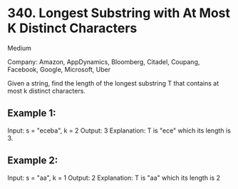 # 340. Longest Substring with At Most K Distinct Characters
Medium

Company: Amazon, AppDynamics, Bloomberg, Citadel, Coupang, Facebook, Google, Microsoft, Uber

Given a string, find the length of the longest substring T that contains at most k distinct characters.

## Example 1:

Input: s = "eceba", k = 2
Output: 3
Explanation: T is "ece" which its length is 3.

## Example 2:

Input: s = "aa", k = 1
Output: 2
Explanation: T is "aa" which its length is 2